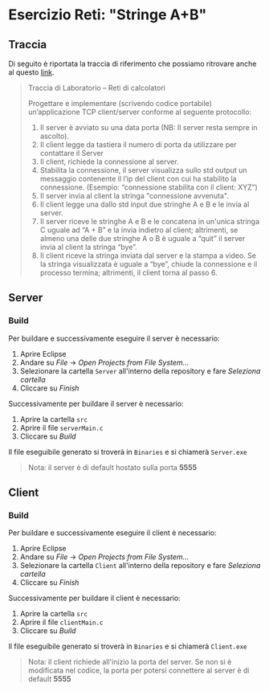 # Esercizio Reti: "Stringe A+B"
## Traccia

Di seguito è riportata la traccia di riferimento che possiamo ritrovare anche al questo [link](https://elearning.di.uniba.it/pluginfile.php/97138/mod_resource/content/1/Assegnazione%20TCP%20-%20Reti2223.pdf).

> Traccia di Laboratorio – Reti di calcolatori
> 
> Progettare e implementare (scrivendo codice portabile) un’applicazione TCP client/server conforme al seguente protocollo:
> 1) Il server è avviato su una data porta (NB: Il server resta sempre in ascolto).
> 2) Il client legge da tastiera il numero di porta da utilizzare per contattare il Server
> 3) Il client, richiede la connessione al server.
> 4) Stabilita la connessione, il server visualizza sullo std output un messaggio contenente il l’ip del client con cui ha stabilito la connessione. (Esempio: “connessione stabilita con il client: XYZ”)
> 5) Il server invia al client la stringa "connessione avvenuta".
> 6) Il client legge una dallo std input due stringhe A e B e le invia al server.
> 7) Il server riceve le stringhe A e B e le concatena in un'unica stringa C uguale ad “A + B” e la invia indietro al client; altrimenti, se almeno una delle due stringhe A o B è uguale a “quit” il server invia al client la stringa “bye”.
> 8) Il client riceve la stringa inviata dal server e la stampa a video. Se la stringa visualizzata è uguale a “bye”, chiude la connessione e il processo termina; altrimenti, il client torna al passo 6.

## Server
### Build

Per buildare e successivamente eseguire il server è necessario:
1. Aprire Eclipse
2. Andare su *File* -> *Open Projects from File System...*
3. Selezionare la cartella `Server` all'interno della repository e fare *Seleziona cartella*
4. Cliccare su *Finish*

Successivamente per buildare il server è necessario:
1. Aprire la cartella `src`
2. Aprire il file `serverMain.c`
3. Cliccare su *Build*

Il file eseguibile generato si troverà in `Binaries` e si chiamerà `Server.exe`

> Nota: il server è di default hostato sulla porta **5555**
## Client
### Build

Per buildare e successivamente eseguire il client è necessario:
1. Aprire Eclipse
2. Andare su *File* -> *Open Projects from File System...*
3. Selezionare la cartella `Client` all'interno della repository e fare *Seleziona cartella*
4. Cliccare su *Finish*

Successivamente per buildare il client è necessario:
1. Aprire la cartella `src`
2. Aprire il file `clientMain.c`
3. Cliccare su *Build*

Il file eseguibile generato si troverà in `Binaries` e si chiamerà `Client.exe`

> Nota: il client richiede all'inizio la porta del server. Se non si è modificata nel codice, la porta per potersi connettere al server è di default **5555**

